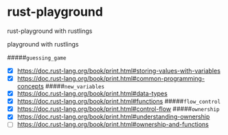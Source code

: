# rust-playground
rust-playground with rustlings

playground with rustlings

#####`guessing_game`
* [x] https://doc.rust-lang.org/book/print.html#storing-values-with-variables
* [x] https://doc.rust-lang.org/book/print.html#common-programming-concepts
#####`new_variables`
* [x] https://doc.rust-lang.org/book/print.html#data-types
* [x] https://doc.rust-lang.org/book/print.html#functions
#####`flow_control`
* [x] https://doc.rust-lang.org/book/print.html#control-flow
#####`ownership`
* [x] https://doc.rust-lang.org/book/print.html#understanding-ownership
* [ ] https://doc.rust-lang.org/book/print.html#ownership-and-functions
